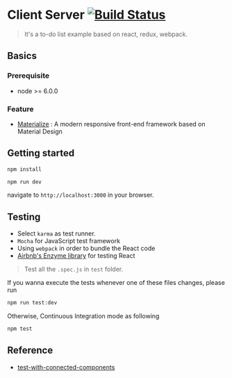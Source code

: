 # Client Server [![Build Status](https://travis-ci.org/Chun-MingChen/react-homework.svg?branch=feature/step2-redux)](https://travis-ci.org/Chun-MingChen/react-homework)
> It's a to-do list example based on react, redux, webpack.

## Basics
### Prerequisite
* node >= 6.0.0

### Feature
* [Materialize](https://github.com/Dogfalo/materialize)
: A modern responsive front-end framework based on Material Design

## Getting started

```sh
npm install

npm run dev
```

navigate to ```http://localhost:3000``` in your browser.

## Testing
* Select ```karma``` as test runner.
* ```Mocha``` for JavaScript test framework
* Using ```webpack``` in order to bundle the React code
* [Airbnb's Enzyme library](https://github.com/airbnb/enzyme) for testing React 

> Test all the ```.spec.js``` in `test` folder.

If you wanna execute the tests whenever one of these files changes, please run 
```sh
npm run test:dev
```

Otherwise, Continuous Integration mode as following
```sh
npm test
```

## Reference
* [test-with-connected-components](https://github.com/reactjs/redux/blob/master/docs/recipes/WritingTests.md#connected-components)